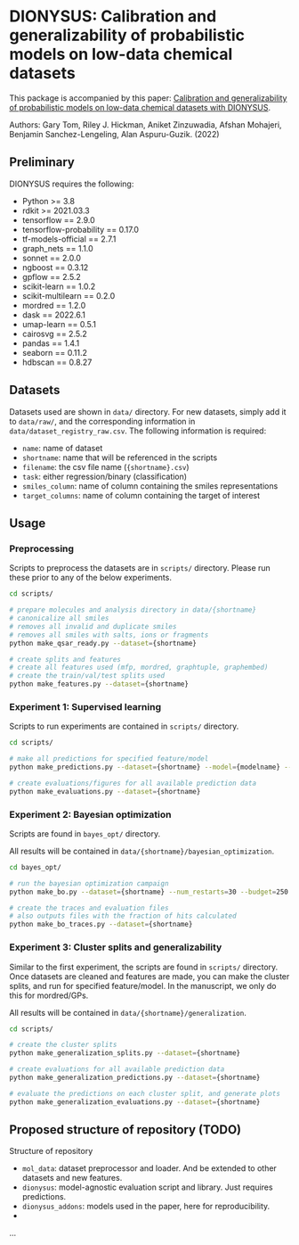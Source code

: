 # DIONYSUS: Calibration and generalizability of probabilistic models on low-data chemical datasets

This package is accompanied by this paper: [Calibration and generalizability of probabilistic models on low-data chemical datasets with DIONYSUS]([https://arxiv.org/abs/2212.01574](https://pubs.rsc.org/en/content/articlehtml/2023/dd/d2dd00146b)).

Authors: Gary Tom, Riley J. Hickman, Aniket Zinzuwadia, Afshan Mohajeri, Benjamin Sanchez-Lengeling, Alan Aspuru-Guzik. (2022)

## Preliminary

DIONYSUS requires the following:
- Python >= 3.8
- rdkit >= 2021.03.3
- tensorflow == 2.9.0
- tensorflow-probability == 0.17.0
- tf-models-official == 2.7.1
- graph_nets == 1.1.0
- sonnet == 2.0.0
- ngboost == 0.3.12
- gpflow == 2.5.2
- scikit-learn == 1.0.2
- scikit-multilearn == 0.2.0
- mordred == 1.2.0
- dask == 2022.6.1
- umap-learn == 0.5.1
- cairosvg == 2.5.2
- pandas == 1.4.1
- seaborn == 0.11.2
- hdbscan == 0.8.27


## Datasets

Datasets used are shown in `data/` directory. For new datasets, simply add it to `data/raw/`, and the corresponding information in `data/dataset_registry_raw.csv`. The following information is required:

- `name`: name of dataset
- `shortname`: name that will be referenced in the scripts
- `filename`: the csv file name (`{shortname}.csv`)
- `task`: either regression/binary (classification)
- `smiles_column`: name of column containing the smiles representations
- `target_columns`: name of column containing the target of interest


## Usage

### Preprocessing
Scripts to preprocess the datasets are in `scripts/` directory. Please run these prior to any of the below experiments. 

```bash
cd scripts/

# prepare molecules and analysis directory in data/{shortname}
# canonicalize all smiles 
# removes all invalid and duplicate smiles
# removes all smiles with salts, ions or fragments
python make_qsar_ready.py --dataset={shortname} 

# create splits and features
# create all features used (mfp, mordred, graphtuple, graphembed)
# create the train/val/test splits used
python make_features.py --dataset={shortname} 
```

### Experiment 1: Supervised learning

Scripts to run experiments are contained in `scripts/` directory. 

```bash
cd scripts/

# make all predictions for specified feature/model
python make_predictions.py --dataset={shortname} --model={modelname} --feature={featurename} 

# create evaluations/figures for all available prediction data
python make_evaluations.py --dataset={shortname}
```

### Experiment 2: Bayesian optimization

Scripts are found in `bayes_opt/` directory.

All results will be contained in `data/{shortname}/bayesian_optimization`.

```bash
cd bayes_opt/

# run the bayesian optimization campaign
python make_bo.py --dataset={shortname} --num_restarts=30 --budget=250 --goal=minimize --frac_init_design=0.05

# create the traces and evaluation files
# also outputs files with the fraction of hits calculated
python make_bo_traces.py --dataset={shortname}
```

### Experiment 3: Cluster splits and generalizability

Similar to the first experiment, the scripts are found in `scripts/` directory. Once datasets are cleaned and features are made, you can make the cluster splits, and run for specified feature/model. In the manuscript, we only do this for mordred/GPs.

All results will be contained in `data/{shortname}/generalization`.

```bash
cd scripts/

# create the cluster splits
python make_generalization_splits.py --dataset={shortname} 

# create evaluations for all available prediction data
python make_generalization_predictions.py --dataset={shortname}

# evaluate the predictions on each cluster split, and generate plots
python make_generalization_evaluations.py --dataset={shortname}
```

## Proposed structure of repository (TODO)

Structure of repository
- `mol_data`: dataset preprocessor and loader. And be extended to other datasets and new features.
- `dionysus`: model-agnostic evaluation script and library. Just requires predictions.
- `dionysus_addons`: models used in the paper, here for reproducibility.
- 

...




